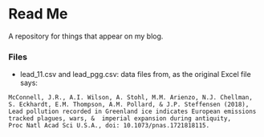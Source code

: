 # Read Me

A repository for things that appear on my blog.

### Files

- lead_11.csv and lead_pgg.csv: data files from, as the original Excel file says:

```
McConnell, J.R., A.I. Wilson, A. Stohl, M.M. Arienzo, N.J. Chellman, S. Eckhardt, E.M. Thompson, A.M. Pollard, & J.P. Steffensen (2018),Lead pollution recorded in Greenland ice indicates European emissions tracked plagues, wars, &  imperial expansion during antiquity,Proc Natl Acad Sci U.S.A., doi: 10.1073/pnas.1721818115.
```
